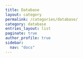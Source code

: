 ```yaml
---
title: Database
layout: category
permalink: /categories/database/
category: database
entries_layout: list
paginate: true
author_profile: true
sidebar:
  nav: "docs"
---
```


